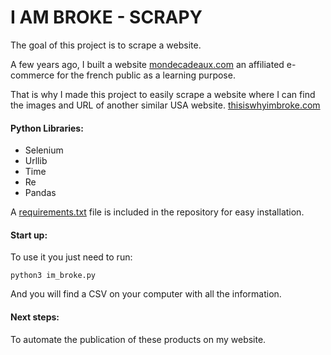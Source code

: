 # I AM BROKE - SCRAPY

The goal of this project is to scrape a website.

A few years ago, I built a website [mondecadeaux.com](https://www.mondecadeaux.com) an affiliated e-commerce for the french public as a learning purpose.

That is why I made this project to easily scrape a website where I can find the images and URL of another similar USA website. <html> <a href='https://www.thisiswhyimbroke.com/'  rel='nofollow noreferrer'> thisiswhyimbroke.com</a>
</html>

#### Python Libraries:

* Selenium
* Urllib
* Time
* Re
* Pandas

A [requirements.txt](https://github.com/marinapm90/im-broke-scrapy/blob/master/requirements.txt) file is included in the repository for easy installation.

#### Start up:

To use it you just need to run:

``python3 im_broke.py ``

And you will find a CSV on your computer with all the information.

#### Next steps:

To automate the publication of these products on my website.
